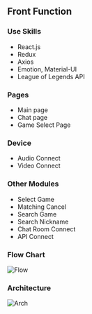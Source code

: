﻿## Front Function

### Use Skills
+ React.js
+ Redux
+ Axios
+ Emotion, Material-UI
+ League of Legends API

### Pages
+ Main page
+ Chat page
+ Game Select Page

### Device
+ Audio Connect
+ Video Connect

### Other Modules
+ Select Game
+ Matching Cancel
+ Search Game
+ Search Nickname
+ Chat Room Connect
+ API Connect

### Flow Chart
![Flow](https://s3.us-west-2.amazonaws.com/secure.notion-static.com/1d112af3-58ff-4325-bacd-63c4cc1ddd42/Flow_chart_01.png?X-Amz-Algorithm=AWS4-HMAC-SHA256&X-Amz-Credential=AKIAT73L2G45O3KS52Y5%2F20210522%2Fus-west-2%2Fs3%2Faws4_request&X-Amz-Date=20210522T192951Z&X-Amz-Expires=86400&X-Amz-Signature=18b7f6b48dcb716cae8732018e678a9f7107539750dd491abea00f4aa28dbc6e&X-Amz-SignedHeaders=host&response-content-disposition=filename%20%3D%22Flow_chart_01.png%22)

### Architecture
![Arch](https://www.figma.com/file/lJKJkgj6SSEB3FRgRUBKKN/Hippy?node-id=468%3A2)